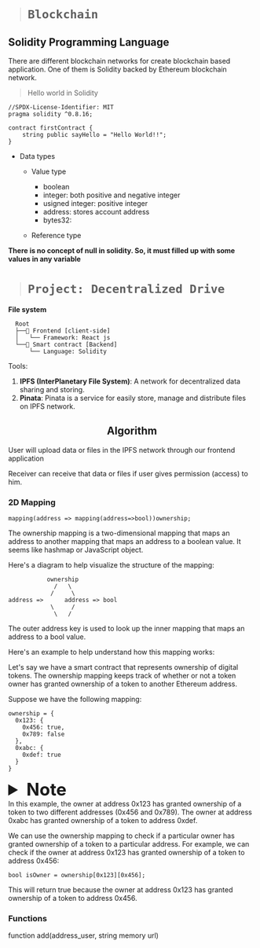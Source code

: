 > # ```Blockchain```

## Solidity Programming Language

There are different blockchain networks for create blockchain based application. One of them is Solidity backed by Ethereum blockchain network.

> Hello world in Solidity

```
//SPDX-License-Identifier: MIT
pragma solidity ^0.8.16;

contract firstContract {
    string public sayHello = "Hello World!!";
}
```

* Data types
  * Value type  
    * boolean
    * integer: both positive and negative integer
    * usigned integer: positive integer
    * address: stores account address
    * bytes32:

  * Reference type

**There is no concept of null in solidity. So, it must filled up with some values in any variable**

> # ```Project: Decentralized Drive```

**File system**  

```
  Root
  ├──📁 Frontend [client-side]
  │   └── Framework: React js
  └──📁 Smart contract [Backend]
      └── Language: Solidity
```

Tools:

1. **IPFS (InterPlanetary File System)**: A network for decentralized data sharing and storing.
2. **Pinata**: Pinata is a service for easily store, manage and distribute files on IPFS network.

<h2 align="center"> <b>Algorithm</b> </h2>

User will upload data or files in the IPFS network through our frontend application

Receiver can receive that data or files if user gives permission (access) to him.

### **2D Mapping**

```
mapping(address => mapping(address=>bool))ownership;
```

The ownership mapping is a two-dimensional mapping that maps an address to another mapping that maps an address to a boolean value. It seems like hashmap or JavaScript object.

Here's a diagram to help visualize the structure of the mapping:

```
           ownership
             /   \
            /     \
address =>      address => bool
            \     /
             \   /

```

The outer address key is used to look up the inner mapping that maps an address to a bool value.

Here's an example to help understand how this mapping works:

Let's say we have a smart contract that represents ownership of digital tokens. The ownership mapping keeps track of whether or not a token owner has granted ownership of a token to another Ethereum address.

Suppose we have the following mapping:

```
ownership = {
  0x123: {
    0x456: true,
    0x789: false
  },
  0xabc: {
    0xdef: true
  }
}
```

<details>
  <summary style="font-size: 35px;"><strong>Note</strong></summary>
You can add more addresses to the ownership mapping by adding additional key-value pairs to the inner mapping that corresponds to a specific address. In your example, you can add additional addresses to the mapping for 0x123 like this:

  ```
  ownership = {
    0x123: {
      0x456: true,
      0x789: false, 
      0x555: true,
      0x888: false
    }
  }
  ```

This will add the addresses 0x555 and 0x888 to the mapping for 0x123, with the corresponding boolean values of true and false, respectively.

So, you can have an unlimited number of addresses mapped to a specific address key, as long as you have enough storage space available in your contract to store the mapping data.

</details>
In this example, the owner at address 0x123 has granted ownership of a token to two different addresses (0x456 and 0x789). The owner at address 0xabc has granted ownership of a token to address 0xdef.

We can use the ownership mapping to check if a particular owner has granted ownership of a token to a particular address. For example, we can check if the owner at address 0x123 has granted ownership of a token to address 0x456:

```
bool isOwner = ownership[0x123][0x456];
```

This will return true because the owner at address 0x123 has granted ownership of a token to address 0x456.

### Functions

function add(address_user, string memory url)
